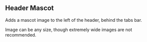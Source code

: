 ## Header Mascot

Adds a mascot image to the left of the header, behind the tabs bar.

Image can be any size, though extremely wide images are not recommended.
